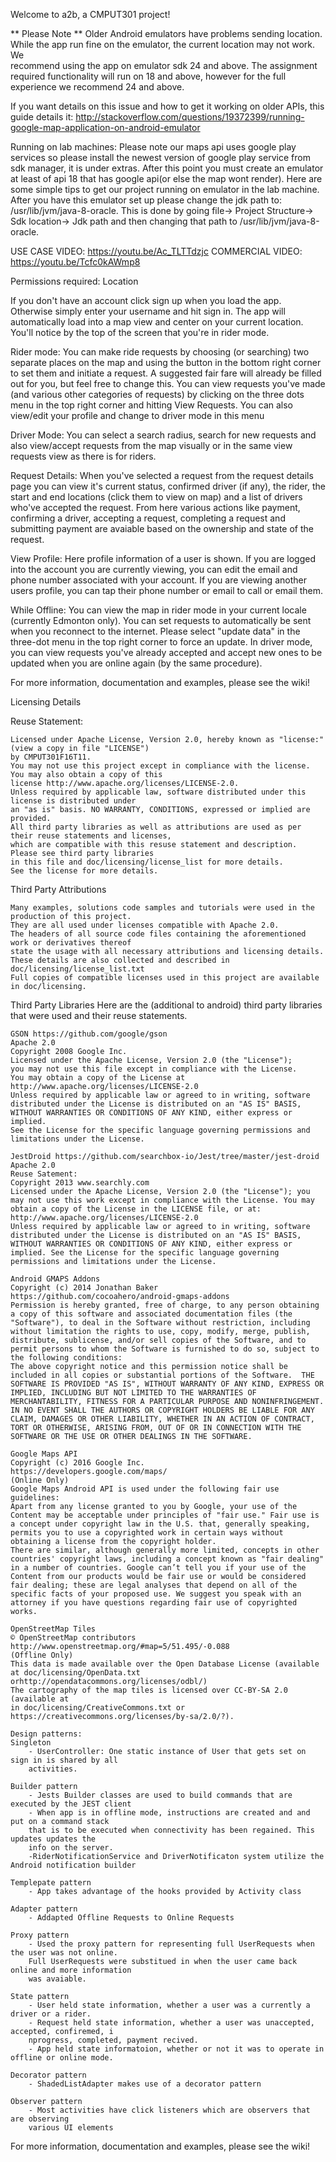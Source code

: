 Welcome to a2b, a CMPUT301 project! 


** Please Note **
Older Android emulators have problems sending location. While the app 
run fine on the emulator, the current location may not work. We        
recommend using the app on emulator sdk 24 and above. The assignment
required functionality will run on 18 and above, however for the full experience we recommend 24 and above.           

If you want details on this issue and how to get it working on older APIs, 
this guide details it: 
http://stackoverflow.com/questions/19372399/running-google-map-application-on-android-emulator

Running on lab machines:
Please note our maps api uses google play services so please install the newest version of google play 
service from sdk manager, it is under extras. After this point you must create an emulator at least of
api 18 that has google api(or else the map wont render). Here are some simple tips to get our project 
running on emulator in the lab machine. After you have this emulator set up please change the jdk path
to: /usr/lib/jvm/java-8-oracle. This is done by going file-> Project Structure-> Sdk location-> Jdk path and 
then changing that path to /usr/lib/jvm/java-8-oracle.

USE CASE VIDEO:
	https://youtu.be/Ac_TLTTdzjc
COMMERCIAL VIDEO:
	https://youtu.be/Tcfc0kAWmp8


Permissions required: 
	Location 

If you don't have an account click sign up when you load the app. Otherwise simply enter your 
username and hit sign in. The app will automatically load into a map view and center on your 
current location. You'll notice by the top of the screen that you're in rider mode. 

Rider mode: 
	You can make ride requests by choosing (or searching) two separate places on the map 
	and using the button in the bottom right corner to set them and initiate a request. 
	A suggested fair fare will already be filled out for you, but feel free to change this. 
	You can view requests you've made (and various other categories of requests) by clicking 
	on the three dots menu in the top right corner and hitting View Requests. You can 
	also view/edit your profile and change to driver mode in this menu

Driver Mode:
	You can select a search radius, search for new requests and also view/accept requests from 
	the map visually or in the same view requests view as there is for riders. 

Request Details:
	When you've selected a request from the request details page you can view it's current status, 
	confirmed driver (if any), the rider, the start and end locations (click them to view on map)
	and a list of drivers who've accepted the request. From here various actions like payment, 
	confirming a driver, accepting a request, completing a request and submitting payment
	are avaiable based on the ownership and state of the request. 

View Profile: 
	Here profile information of a user is shown. If you are logged into the account you are 
	currently viewing, you can edit the email and phone number associated with your account. 
	If you are viewing another users profile, you can tap their phone number or email to call
	or email them. 

While Offline: 
	You can view the map in rider mode in your current locale (currently Edmonton only). 
	You can set requests to automatically be sent when you reconnect to the internet. 
	Please select "update data" in the three-dot menu in the top right corner to force an update. 
	In driver mode, you can view requests you've already accepted and accept new ones to be updated
	when you are online again (by the same procedure). 



For more information, documentation and examples, please see the wiki!



Licensing Details

Reuse Statement:

	Licensed under Apache License, Version 2.0, hereby known as "license:" (view a copy in file "LICENSE")
	by CMPUT301F16T11.
	You may not use this project except in compliance with the license. You may also obtain a copy of this
	license http://www.apache.org/licenses/LICENSE-2.0. 
	Unless required by applicable law, software distributed under this license is distributed under 
	an "as is" basis. NO WARRANTY, CONDITIONS, expressed or implied are provided. 
	All third party libraries as well as attributions are used as per their reuse statements and licenses, 
	which are compatible with this resuse statement and description. Please see third party libraries 
	in this file and doc/licensing/license_list for more details. 
	See the license for more details. 

Third Party Attributions
	
	Many examples, solutions code samples and tutorials were used in the production of this project.
	They are all used under licenses compatible with Apache 2.0. 
	The headers of all source code files containing the aforementioned work or derivatives thereof 
	state the usage with all necessary attributions and licensing details. 
	These details are also collected and described in doc/licensing/license_list.txt
	Full copies of compatible licenses used in this project are available in doc/licensing. 

Third Party Libraries
	Here are the (additional to android) third party libraries that were used and their
	reuse statements. 

	GSON https://github.com/google/gson 
	Apache 2.0
	Copyright 2008 Google Inc.
	Licensed under the Apache License, Version 2.0 (the "License");
	you may not use this file except in compliance with the License.
	You may obtain a copy of the License at
    http://www.apache.org/licenses/LICENSE-2.0
	Unless required by applicable law or agreed to in writing, software
	distributed under the License is distributed on an "AS IS" BASIS,
	WITHOUT WARRANTIES OR CONDITIONS OF ANY KIND, either express or implied.
	See the License for the specific language governing permissions and
	limitations under the License.

	JestDroid https://github.com/searchbox-io/Jest/tree/master/jest-droid
	Apache 2.0 
	Reuse Satement: 
	Copyright 2013 www.searchly.com
	Licensed under the Apache License, Version 2.0 (the "License"); you may not use this work except in compliance with the License. You may obtain a copy of the License in the LICENSE file, or at:
	http://www.apache.org/licenses/LICENSE-2.0
	Unless required by applicable law or agreed to in writing, software distributed under the License is distributed on an "AS IS" BASIS, WITHOUT WARRANTIES OR CONDITIONS OF ANY KIND, either express or implied. See the License for the specific language governing permissions and limitations under the License.

	Android GMAPS Addons
	Copyright (c) 2014 Jonathan Baker https://github.com/cocoahero/android-gmaps-addons
	Permission is hereby granted, free of charge, to any person obtaining a copy of this software and associated documentation files (the "Software"), to deal in the Software without restriction, including without limitation the rights to use, copy, modify, merge, publish, distribute, sublicense, and/or sell copies of the Software, and to permit persons to whom the Software is furnished to do so, subject to the following conditions:
	The above copyright notice and this permission notice shall be included in all copies or substantial portions of the Software.	THE SOFTWARE IS PROVIDED "AS IS", WITHOUT WARRANTY OF ANY KIND, EXPRESS OR IMPLIED, INCLUDING BUT NOT LIMITED TO THE WARRANTIES OF MERCHANTABILITY, FITNESS FOR A PARTICULAR PURPOSE AND NONINFRINGEMENT. IN NO EVENT SHALL THE AUTHORS OR COPYRIGHT HOLDERS BE LIABLE FOR ANY CLAIM, DAMAGES OR OTHER LIABILITY, WHETHER IN AN ACTION OF CONTRACT, TORT OR OTHERWISE, ARISING FROM, OUT OF OR IN CONNECTION WITH THE SOFTWARE OR THE USE OR OTHER DEALINGS IN THE SOFTWARE.

	Google Maps API
	Copyright (c) 2016 Google Inc.
	https://developers.google.com/maps/
	(Online Only)
	Google Maps Android API is used under the following fair use guidelines:
	Apart from any license granted to you by Google, your use of the Content may be acceptable under principles of "fair use." Fair use is a concept under copyright law in the U.S. that, generally speaking, permits you to use a copyrighted work in certain ways without obtaining a license from the copyright holder.
	There are similar, although generally more limited, concepts in other countries' copyright laws, including a concept known as "fair dealing" in a number of countries. Google can’t tell you if your use of the Content from our products would be fair use or would be considered fair dealing; these are legal analyses that depend on all of the specific facts of your proposed use. We suggest you speak with an attorney if you have questions regarding fair use of copyrighted works.

	OpenStreetMap Tiles
	© OpenStreetMap contributors
	http://www.openstreetmap.org/#map=5/51.495/-0.088
	(Offline Only)
	This data is made available over the Open Database License (available at doc/licensing/OpenData.txt orhttp://opendatacommons.org/licenses/odbl/) 
	The cartography of the map tiles is licensed over CC-BY-SA 2.0 (available at 
	in doc/licensing/CreativeCommons.txt or https://creativecommons.org/licenses/by-sa/2.0/?). 

	Design patterns:
	Singleton
		- UserController: One static instance of User that gets set on sign in is shared by all
		activities.

	Builder pattern
		- Jests Builder classes are used to build commands that are executed by the JEST client
		- When app is in offline mode, instructions are created and and put on a command stack 
		that is to be executed when connectivity has been regained. This updates updates the
		info on the server.
		-RiderNotificationService and DriverNotificaton system utilize the Android notification builder 

	Templepate pattern
		- App takes advantage of the hooks provided by Activity class 

	Adapter pattern
		- Addapted Offline Requests to Online Requests
	
	Proxy pattern
		- Used the proxy pattern for representing full UserRequests when the user was not online.
		Full UserRequests were substitued in when the user came back online and more information 
		was avaiable. 

	State pattern
		- User held state information, whether a user was a currently a driver or a rider. 
		- Request held state information, whether a user was unaccepted, accepted, confiremed, i
		nprogress, completed, payment recived.
		- App held state informatoion, whether or not it was to operate in offline or online mode.

	Decorator pattern
		- ShadedListAdapter makes use of a decorator pattern

	Observer pattern
		- Most activities have click listeners which are observers that are observing 
		various UI elements	


For more information, documentation and examples, please see the wiki!


